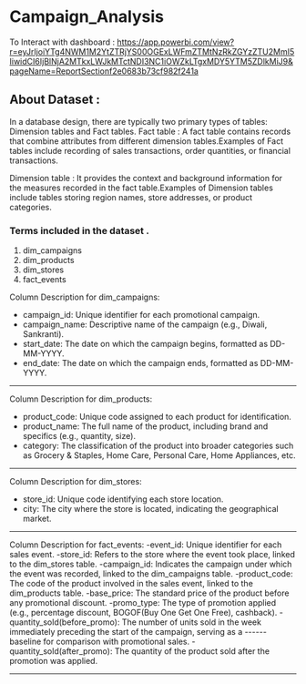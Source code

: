 # Campaign_Analysis

To Interact with dashboard : https://app.powerbi.com/view?r=eyJrIjoiYTg4NWM1M2YtZTRjYS00OGExLWFmZTMtNzRkZGYzZTU2MmI5IiwidCI6IjBlNjA2MTkxLWJkMTctNDI3NC1iOWZkLTgxMDY5YTM5ZDlkMiJ9&pageName=ReportSectionf2e0683b73cf982f241a



## About Dataset :
In a database design, there are typically two primary types of tables: Dimension tables and Fact tables. Fact table : A fact table contains records that combine attributes from different dimension tables.Examples of Fact tables include recording of sales transactions, order quantities, or financial transactions.

Dimension table : It provides the context and background information for the measures recorded in the fact table.Examples of Dimension tables include tables storing region names, store addresses, or product categories.

### Terms included in the dataset .
1. dim_campaigns
2. dim_products
3. dim_stores
4. fact_events


Column Description for dim_campaigns:
- campaign_id: Unique identifier for each promotional campaign.
- campaign_name: Descriptive name of the campaign (e.g., Diwali, Sankranti).
- start_date: The date on which the campaign begins, formatted as DD-MM-YYYY.
- end_date: The date on which the campaign ends, formatted as DD-MM-YYYY.


*******************************************


Column Description for dim_products:
- product_code: Unique code assigned to each product for identification.
- product_name: The full name of the product, including brand and specifics (e.g., quantity, size).
- category: The classification of the product into broader categories such as Grocery & Staples, Home Care, Personal Care, Home Appliances, etc.


*******************************************



Column Description for dim_stores:
- store_id: Unique code identifying each store location.
- city: The city where the store is located, indicating the geographical market.


*******************************************



Column Description for fact_events:
-event_id: Unique identifier for each sales event.
-store_id: Refers to the store where the event took place, linked to the dim_stores table.
-campaign_id: Indicates the campaign under which the event was recorded, linked to the dim_campaigns table.
-product_code: The code of the product involved in the sales event, linked to the dim_products table.
-base_price: The standard price of the product before any promotional discount.
-promo_type: The type of promotion applied (e.g., percentage discount, BOGOF(Buy One Get One Free), cashback).
-quantity_sold(before_promo): The number of units sold in the week immediately preceding the start of the campaign, serving as a ------baseline for comparison with promotional sales.
-quantity_sold(after_promo): The quantity of the product sold after the promotion was applied.


*******************************************
